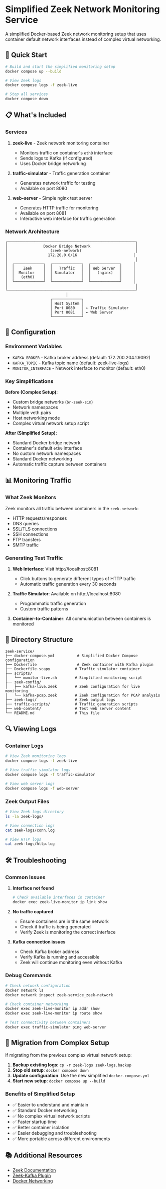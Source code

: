# Simplified Zeek Network Monitoring Service

A simplified Docker-based Zeek network monitoring setup that uses container default network interfaces instead of complex virtual networking.

## 🚀 Quick Start

```bash
# Build and start the simplified monitoring setup
docker compose up --build

# View Zeek logs
docker compose logs -f zeek-live

# Stop all services
docker compose down
```

## 📋 What's Included

### Services

1. **zeek-live** - Zeek network monitoring container
   - Monitors traffic on container's `eth0` interface
   - Sends logs to Kafka (if configured)
   - Uses Docker bridge networking

2. **traffic-simulator** - Traffic generation container
   - Generates network traffic for testing
   - Available on port 8080

3. **web-server** - Simple nginx test server
   - Generates HTTP traffic for monitoring
   - Available on port 8081
   - Interactive web interface for traffic generation

### Network Architecture

```
┌─────────────────────────────────────────────────────────┐
│                Docker Bridge Network                    │
│                   (zeek-network)                        │
│                  172.20.0.0/16                         │
│                                                         │
│  ┌─────────────┐  ┌─────────────┐  ┌─────────────┐     │
│  │    Zeek     │  │   Traffic   │  │ Web Server  │     │
│  │  Monitor    │  │ Simulator   │  │   (nginx)   │     │
│  │   (eth0)    │  │             │  │             │     │
│  └─────────────┘  └─────────────┘  └─────────────┘     │
│                                                         │
└─────────────────────────────────────────────────────────┘
                           │
                    ┌─────────────┐
                    │ Host System │
                    │ Port 8080   │ ← Traffic Simulator
                    │ Port 8081   │ ← Web Server
                    └─────────────┘
```

## 🔧 Configuration

### Environment Variables

- `KAFKA_BROKER` - Kafka broker address (default: 172.200.204.1:9092)
- `KAFKA_TOPIC` - Kafka topic name (default: zeek-live-logs)
- `MONITOR_INTERFACE` - Network interface to monitor (default: eth0)

### Key Simplifications

**Before (Complex Setup):**
- Custom bridge networks (`br-zeek-sim`)
- Network namespaces
- Multiple veth pairs
- Host networking mode
- Complex virtual network setup script

**After (Simplified Setup):**
- Standard Docker bridge network
- Container's default `eth0` interface
- No custom network namespaces
- Standard Docker networking
- Automatic traffic capture between containers

## 📊 Monitoring Traffic

### What Zeek Monitors

Zeek monitors all traffic between containers in the `zeek-network`:
- HTTP requests/responses
- DNS queries
- SSL/TLS connections
- SSH connections
- FTP transfers
- SMTP traffic

### Generating Test Traffic

1. **Web Interface**: Visit http://localhost:8081
   - Click buttons to generate different types of HTTP traffic
   - Automatic traffic generation every 30 seconds

2. **Traffic Simulator**: Available on http://localhost:8080
   - Programmatic traffic generation
   - Custom traffic patterns

3. **Container-to-Container**: All communication between containers is monitored

## 📁 Directory Structure

```
zeek-service/
├── docker-compose.yml          # Simplified Docker Compose configuration
├── Dockerfile                  # Zeek container with Kafka plugin
├── Dockerfile.scapy           # Traffic simulator container
├── scripts/
│   └── monitor-live.sh        # Simplified monitoring script
├── zeek-config/
│   ├── kafka-live.zeek        # Zeek configuration for live monitoring
│   └── kafka-pcap.zeek        # Zeek configuration for PCAP analysis
├── zeek-logs/                 # Zeek output logs
├── traffic-scripts/           # Traffic generation scripts
├── web-content/               # Test web server content
└── README.md                  # This file
```

## 🔍 Viewing Logs

### Container Logs
```bash
# View Zeek monitoring logs
docker compose logs -f zeek-live

# View traffic simulator logs
docker compose logs -f traffic-simulator

# View web server logs
docker compose logs -f web-server
```

### Zeek Output Files
```bash
# View Zeek logs directory
ls -la zeek-logs/

# View connection logs
cat zeek-logs/conn.log

# View HTTP logs
cat zeek-logs/http.log
```

## 🛠️ Troubleshooting

### Common Issues

1. **Interface not found**
   ```bash
   # Check available interfaces in container
   docker exec zeek-live-monitor ip link show
   ```

2. **No traffic captured**
   - Ensure containers are in the same network
   - Check if traffic is being generated
   - Verify Zeek is monitoring the correct interface

3. **Kafka connection issues**
   - Check Kafka broker address
   - Verify Kafka is running and accessible
   - Zeek will continue monitoring even without Kafka

### Debug Commands

```bash
# Check network configuration
docker network ls
docker network inspect zeek-service_zeek-network

# Check container networking
docker exec zeek-live-monitor ip addr show
docker exec zeek-live-monitor ip route show

# Test connectivity between containers
docker exec traffic-simulator ping web-server
```

## 🔄 Migration from Complex Setup

If migrating from the previous complex virtual network setup:

1. **Backup existing logs**: `cp -r zeek-logs zeek-logs.backup`
2. **Stop old setup**: `docker compose down`
3. **Update configuration**: Use the new simplified `docker-compose.yml`
4. **Start new setup**: `docker compose up --build`

### Benefits of Simplified Setup

- ✅ Easier to understand and maintain
- ✅ Standard Docker networking
- ✅ No complex virtual network scripts
- ✅ Faster startup time
- ✅ Better container isolation
- ✅ Easier debugging and troubleshooting
- ✅ More portable across different environments

## 📚 Additional Resources

- [Zeek Documentation](https://docs.zeek.org/)
- [Zeek-Kafka Plugin](https://github.com/SeisoLLC/zeek-kafka)
- [Docker Networking](https://docs.docker.com/network/)
